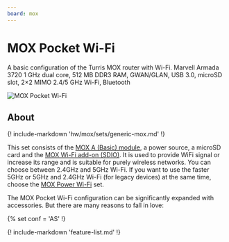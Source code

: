 ```yaml
---
board: mox
---
```

# MOX Pocket Wi-Fi

A basic configuration of the Turris MOX router with Wi-Fi. Marvell Armada 3720
1 GHz dual core, 512 MB DDR3 RAM, GWAN/GLAN, USB 3.0, microSD slot, 2×2 MIMO
2.4/5 GHz Wi-Fi, Bluetooth

![MOX Pocket Wi-Fi](pocketwifi.jpg)

## About

{! include-markdown 'hw/mox/sets/generic-mox.md' !}

This set consists of the [MOX A (Basic) module](../modules/a.md), a power
source, a microSD card and the [MOX Wi-Fi add-on
(SDIO)](../addons.md#wifi-sdio). It is used to provide WiFi signal or increase
its range and is suitable for purely wireless networks. You can choose between
2.4GHz and 5GHz Wi-Fi. If you want to use the faster 5GHz or 5GHz and 2.4GHz
Wi-Fi (for legacy devices) at the same time, choose the [MOX Power
Wi-Fi](powerwifi.md) set.

The MOX Pocket Wi-Fi configuration can be significantly expanded with
accessories. But there are many reasons to fall in love:

{% set conf = 'AS' !}

{! include-markdown 'feature-list.md' !}

